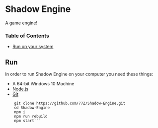 # Shadow Engine

 A game engine!

### Table of Contents

- [Run on your system](https://github.com/77Z/Shadow-Engine#Run)


## Run

In order to run Shadow Engine on your computer you need these things:

- A 64-bit Windows 10 Machine
- [Node.js](https://nodejs.org "Node.js")
- [Git](https://git-scm.com/)
```
    git clone https://github.com/77Z/Shadow-Engine.git
    cd Shadow-Engine
    npm i
    npm run rebuild
    npm start```
